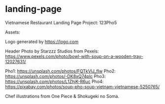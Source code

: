 # landing-page
Vietnamese Restaurant Landing Page Project: 123Pho5



Assets:

Logo generated by https://logo.com

Header Photo by Starzzz Studios from Pexels: https://www.pexels.com/photo/bowl-with-soup-on-a-wooden-tray-12027631/

Pho1: https://unsplash.com/photos/FQTkVlJ_fIw
Pho2: https://unsplash.com/photos/-DK8xQ74plc
Pho3: https://unsplash.com/photos/L1ZhjK-R6uc
Pho4: https://pixabay.com/photos/soup-pho-soup-vietnam-vietnamese-5250765/

Chef illustrations from One Piece & Shokugeki no Soma.
